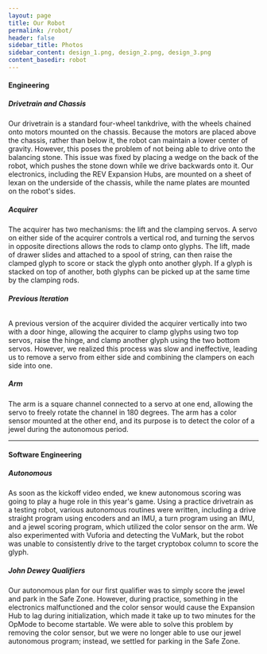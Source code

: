 ```yaml
---
layout: page
title: Our Robot
permalink: /robot/
header: false
sidebar_title: Photos
sidebar_content: design_1.png, design_2.png, design_3.png
content_basedir: robot
---
```


#### Engineering
##### Drivetrain and Chassis
Our drivetrain is a standard four-wheel tankdrive, with the wheels chained onto motors mounted on the chassis. Because the motors are placed above the chassis, rather than below it, the robot can maintain a lower center of gravity. However, this poses the problem of not being able to drive onto the balancing stone. This issue was fixed by placing a wedge on the back of the robot, which pushes the stone down while we drive backwards onto it. Our electronics, including the REV Expansion Hubs, are mounted on a sheet of lexan on the underside of the chassis, while the name plates are mounted on the robot's sides.
##### Acquirer
The acquirer has two mechanisms: the lift and the clamping servos. A servo on either side of the acquirer controls a vertical rod, and turning the servos in opposite directions allows the rods to clamp onto glyphs. The lift, made of drawer slides and attached to a spool of string, can then raise the clamped glyph to score or stack the glyph onto another glyph. If a glyph is stacked on top of another, both glyphs can be picked up at the same time by the clamping rods.
###### __Previous Iteration__
A previous version of the acquirer divided the acquirer vertically into two with a door hinge, allowing the acquirer to clamp glyphs using two top servos, raise the hinge, and clamp another glyph using the two bottom servos. However, we realized this process was slow and ineffective, leading us to remove a servo from either side and combining the clampers on each side into one.
##### Arm
The arm is a square channel connected to a servo at one end, allowing the servo to freely rotate the channel in 180 degrees. The arm has a color sensor mounted at the other end, and its purpose is to detect the color of a jewel during the autonomous period.

---

#### Software Engineering
##### Autonomous
As soon as the kickoff video ended, we knew autonomous scoring was going to play a huge role in this year's game. Using a practice drivetrain as a testing robot, various autonomous routines were written, including a drive straight program using encoders and an IMU, a turn program using an IMU, and a jewel scoring program, which utilized the color sensor on the arm. We also experimented with Vuforia and detecting the VuMark, but the robot was unable to consistently drive to the target cryptobox column to score the glyph.
##### John Dewey Qualifiers
Our autonomous plan for our first qualifier was to simply score the jewel and park in the Safe Zone. However, during practice, something in the electronics malfunctioned and the color sensor would cause the Expansion Hub to lag during initialization, which made it take up to two minutes for the OpMode to become startable. We were able to solve this problem by removing the color sensor, but we were no longer able to use our jewel autonomous program; instead, we settled for parking in the Safe Zone.

